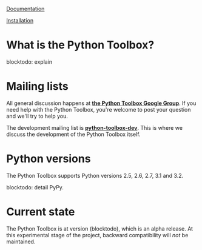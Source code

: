 [Documentation](http://docs.pythontoolbox.org)

[Installation](http://docs.pythontoolbox.org/intro/installation/index.html)


# What is the Python Toolbox? #

blocktodo: explain


# Mailing lists #

All general discussion happens at **[the Python Toolbox Google Group](https://groups.google.com/forum/#!forum/python-toolbox)**. If you need help with the Python Toolbox, you're welcome to post your question and we'll try to help you.

The development mailing list is **[python-toolbox-dev](https://groups.google.com/forum/#!forum/python-toolbox-dev)**. This is where we discuss the development of the Python Toolbox itself.


# Python versions #
 
The Python Toolbox supports Python versions 2.5, 2.6, 2.7, 3.1 and 3.2.

blocktodo: detail PyPy.


# Current state #

The Python Toolbox is at version (blocktodo), which is an alpha release. At this experimental stage of the project, backward compatibility will _not_ be maintained.
